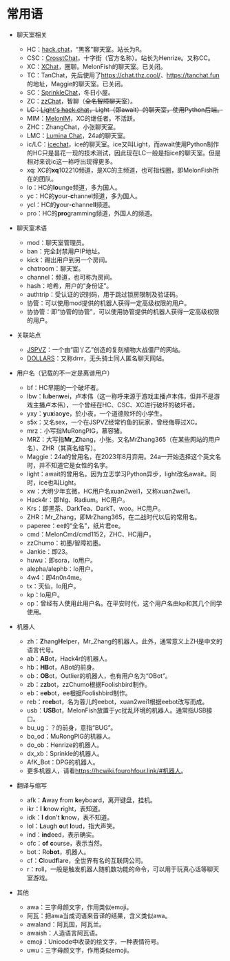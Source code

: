 # 常用语

- 聊天室相关
  - HC：[hack.chat](https://hack.chat/)，“黑客”聊天室。站长为R。
  - CSC：[CrosstChat](https://crosst.chat/)，十字街（官方名称）。站长为Henrize。又称CC。
  - XC：[XChat](https://xq.kzw.ink/)，圈聊。MelonFish的聊天室。已关闭。
  - TC：TanChat，先后使用了<https://chat.thz.cool/>、<https://tanchat.fun>的地址，Maggie的聊天室。已关闭。
  - SC：[SprinkleChat](https://chat.spr233.eu.org/)，冬日小屋。
  - ZC：[zzChat](https://zzchat.cf/)，智聊（~~全名智障聊天室~~）。
  - ~~LC：[Light's hack.chat](http://43.142.118.149:6059/)，Light（即await）的聊天室，使用Python后端。~~
  - MIM：[MelonIM](https://melonim.kzw.ink/)，XC的继任者。不活跃。
  - ZHC：ZhangChat，小张聊天室。
  - LMC：[Lumina Chat](https://lumina.chat)，24a的聊天室。
  - ic/LC：[icechat](https://chat.light.gs)，ice的聊天室。ice又叫Light，而await使用Python制作的HC只是昙花一现的技术测试，因此现在LC一般是指ice的聊天室。但是相对来说ic这一称呼出现得更多。
  - xq: XC的**xq**102210频道，是XC的主频道，也可指线圈，即MelonFish所在的团队。
  - lo：HC的**lo**unge频道，多为国人。
  - yc：HC的**y**our-**c**hannel频道，多为国人。
  - ycl：HC的**y**our-**c**hannel**l**频道。
  - pro：HC的**pro**gramming频道，外国人的频道。

- 聊天室术语
  - mod：聊天室管理员。
  - ban：完全封禁用户IP地址。
  - kick：踢出用户到另一个房间。
  - chatroom：聊天室。
  - channel：频道，也可称为房间。
  - hash：哈希，用户的“身份证”。
  - authtrip：受认证的识别码，用于跳过锁房限制及验证码。
  - 协管：可以使用mod提供的机器人获得一定高级权限的用户。
  - 协协管：即“协管的协管”，可以使用协管提供的机器人获得一定高级权限的用户。

- 关联站点
  - [JSPVZ](http://lonelystar.org/plantsvszombies.htm)：一个由“囧丫乙”创造的复刻植物大战僵尸的网站。
  - [DOLLARS](https://drrr.com/)：又称drrr，无头骑士同人匿名聊天网站。

- 用户名（记载的不一定是离谱用户）
  - bf：HC早期的一个破坏者。
  - lbw：**l**u**b**en**w**ei，卢本伟（这一称呼来源于游戏主播卢本伟，但并不是游戏主播卢本伟），一个曾经在HC、CSC、XC进行破坏的破坏者。
  - yxy：**y**u**x**iao**y**e，於小夜，一个道德败坏的小学生。
  - s5x：又名sex，一个在JSPVZ经常钓鱼的玩家，曾经侮辱过XC。
  - mrz：小写指MuRongPIG，慕容猪。
  - MRZ：大写指**Mr**\_**Z**hang，小张。又名MrZhang365（在某些网站的用户名）、ZHR（其真名缩写）。
  - Maggie：24a的曾用名，在2023年8月弃用。24a一开始选择这个英文名时，并不知道它是女性的名字。
  - light：await的曾用名。因为立志学习Python异步，light改名await。同时，ice也叫Light。
  - xw：大明少年玄微，HC用户名xuan2wei1，又称xuan2wei1。
  - Hack4r：即hlg、Radium。HC用户。
  - Krs：即黑茶、DarkTea、DarkT、woo。HC用户。
  - ZHR：Mr\_Zhang，即MrZhang365，在二战时代以后的常用名。
  - paperee：ee的“全名”，纸片君ee。
  - cmd：MelonCmd/cmd1152，ZHC、HC用户。
  - zzChumo：初墨/智障初墨。
  - Jankie：即23。
  - huwu：即sora，lo用户。
  - alepha/alephb：lo用户。
  - 4w4：即4n0n4me。
  - tx：天仙，lo用户。
  - kp：lo用户。
  - op：曾经有人使用此用户名。在平安时代，这个用户名由kp和其几个同学使用。

- 机器人
  - zh：**Z**hang**H**elper，Mr\_Zhang的机器人。此外，通常意义上ZH是中文的语言代号。
  - ab：**AB**ot，Hack4r的机器人。
  - hb：**HB**ot，ABot的前身。
  - ob：**OB**ot，Outlier的机器人，也有用户名为“OBot”。
  - zb：z**zb**ot，zzChumo根据Foolishbird制作。
  - eb：e**eb**ot，ee根据Foolishbird制作。
  - reb：**r**e**eb**ot，名为蓉儿的eebot，xuan2wei1根据eebot改写而成。
  - usb：**USB**ot，MelonFish放置于yc扰乱环境的机器人。通常指USB接口。
  - bu_ug：？的前身，意指“BUG”。
  - bo_od：MuRongPIG的机器人。
  - do_ob：Henrize的机器人。
  - dx_xb：Sprinkle的机器人。
  - AfK_Bot：DPG的机器人。
  - 更多机器人，请看<https://hcwiki.fourohfour.link/#机器人>。

- 翻译与缩写
  - afk：**A**way **f**rom **k**eyboard，离开键盘，挂机。
  - ikr：**I** **k**now **r**ight，表知道。
  - idk：**I** **d**on't **k**now，表不知道。
  - lol：**L**augh **o**ut **l**oud，指大声笑。
  - ind：**ind**eed，表示确实。
  - ofc：**of** **c**ourse，表示当然。
  - bot：Ro**bot**，机器人。
  - cf：**C**loud**f**lare，全世界有名的互联网公司。
  - r：**r**oll，一般是触发机器人随机数功能的命令，可以用于玩真心话等聊天室游戏。

- 其他
  - awa：三字母颜文字，作用类似emoji。
  - 阿瓦：把awa当成词语来音译的结果，含义类似awa。
  - awaland：阿瓦国，阿瓦兰。
  - awaish：人造语言阿瓦语。
  - emoji：Unicode中收录的绘文字，一种表情符号。
  - uwu：三字母颜文字，作用类似emoji。
